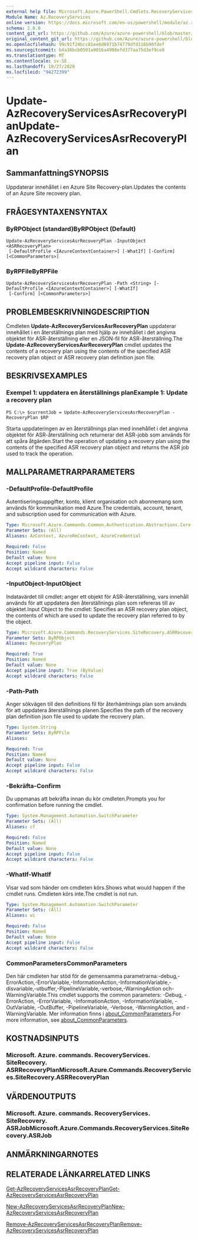 ```yaml
---
external help file: Microsoft.Azure.PowerShell.Cmdlets.RecoveryServices.SiteRecovery.dll-Help.xml
Module Name: Az.RecoveryServices
online version: https://docs.microsoft.com/en-us/powershell/module/az.recoveryservices/update-azrecoveryservicesasrrecoveryplan
schema: 2.0.0
content_git_url: https://github.com/Azure/azure-powershell/blob/master/src/RecoveryServices/RecoveryServices/help/Update-AzRecoveryServicesAsrRecoveryPlan.md
original_content_git_url: https://github.com/Azure/azure-powershell/blob/master/src/RecoveryServices/RecoveryServices/help/Update-AzRecoveryServicesAsrRecoveryPlan.md
ms.openlocfilehash: 99c91f24bcc81ee6d6971b74779dfd116b90fdef
ms.sourcegitcommit: b4a38bcb0501a9016a4998efd377aa75d3ef9ce8
ms.translationtype: MT
ms.contentlocale: sv-SE
ms.lasthandoff: 10/27/2020
ms.locfileid: "94272399"
---
```

# <span data-ttu-id="7db43-101">Update-AzRecoveryServicesAsrRecoveryPlan</span><span class="sxs-lookup"><span data-stu-id="7db43-101">Update-AzRecoveryServicesAsrRecoveryPlan</span></span>

## <span data-ttu-id="7db43-102">Sammanfattning</span><span class="sxs-lookup"><span data-stu-id="7db43-102">SYNOPSIS</span></span>
<span data-ttu-id="7db43-103">Uppdaterar innehållet i en Azure Site Recovery-plan.</span><span class="sxs-lookup"><span data-stu-id="7db43-103">Updates the contents of an Azure Site recovery plan.</span></span>

## <span data-ttu-id="7db43-104">FRÅGESYNTAXEN</span><span class="sxs-lookup"><span data-stu-id="7db43-104">SYNTAX</span></span>

### <span data-ttu-id="7db43-105">ByRPObject (standard)</span><span class="sxs-lookup"><span data-stu-id="7db43-105">ByRPObject (Default)</span></span>
```
Update-AzRecoveryServicesAsrRecoveryPlan -InputObject <ASRRecoveryPlan>
 [-DefaultProfile <IAzureContextContainer>] [-WhatIf] [-Confirm] [<CommonParameters>]
```

### <span data-ttu-id="7db43-106">ByRPFile</span><span class="sxs-lookup"><span data-stu-id="7db43-106">ByRPFile</span></span>
```
Update-AzRecoveryServicesAsrRecoveryPlan -Path <String> [-DefaultProfile <IAzureContextContainer>] [-WhatIf]
 [-Confirm] [<CommonParameters>]
```

## <span data-ttu-id="7db43-107">PROBLEMBESKRIVNING</span><span class="sxs-lookup"><span data-stu-id="7db43-107">DESCRIPTION</span></span>
<span data-ttu-id="7db43-108">Cmdleten **Update-AzRecoveryServicesAsrRecoveryPlan** uppdaterar innehållet i en återställnings plan med hjälp av innehållet i det angivna objektet för ASR-återställning eller en JSON-fil för ASR-återställning.</span><span class="sxs-lookup"><span data-stu-id="7db43-108">The **Update-AzRecoveryServicesAsrRecoveryPlan** cmdlet updates the contents of a recovery plan using the contents of the specified ASR recovery plan object or ASR recovery plan definition json file.</span></span>

## <span data-ttu-id="7db43-109">BESKRIVS</span><span class="sxs-lookup"><span data-stu-id="7db43-109">EXAMPLES</span></span>

### <span data-ttu-id="7db43-110">Exempel 1: uppdatera en återställnings plan</span><span class="sxs-lookup"><span data-stu-id="7db43-110">Example 1: Update a recovery plan</span></span>
```
PS C:\> $currentJob = Update-AzRecoveryServicesAsrRecoveryPlan -RecoveryPlan $RP
```

<span data-ttu-id="7db43-111">Starta uppdateringen av en återställnings plan med innehållet i det angivna objektet för ASR-återställning och returnerar det ASR-jobb som används för att spåra åtgärden.</span><span class="sxs-lookup"><span data-stu-id="7db43-111">Start the operation of updating a recovery plan using the contents of the specified ASR recovery plan object and returns the ASR job used to track the operation.</span></span>

## <span data-ttu-id="7db43-112">MALLPARAMETRAR</span><span class="sxs-lookup"><span data-stu-id="7db43-112">PARAMETERS</span></span>

### <span data-ttu-id="7db43-113">-DefaultProfile</span><span class="sxs-lookup"><span data-stu-id="7db43-113">-DefaultProfile</span></span>
<span data-ttu-id="7db43-114">Autentiseringsuppgifter, konto, klient organisation och abonnemang som används för kommunikation med Azure.</span><span class="sxs-lookup"><span data-stu-id="7db43-114">The credentials, account, tenant, and subscription used for communication with Azure.</span></span>


```yaml
Type: Microsoft.Azure.Commands.Common.Authentication.Abstractions.Core.IAzureContextContainer
Parameter Sets: (All)
Aliases: AzContext, AzureRmContext, AzureCredential

Required: False
Position: Named
Default value: None
Accept pipeline input: False
Accept wildcard characters: False
```

### <span data-ttu-id="7db43-115">-InputObject</span><span class="sxs-lookup"><span data-stu-id="7db43-115">-InputObject</span></span>
<span data-ttu-id="7db43-116">Indatavärdet till cmdlet: anger ett objekt för ASR-återställning, vars innehåll används för att uppdatera den återställnings plan som refereras till av objektet.</span><span class="sxs-lookup"><span data-stu-id="7db43-116">Input Object to the cmdlet: Specifies an ASR recovery plan object, the contents of which are used to update the recovery plan referred to by the object.</span></span>

```yaml
Type: Microsoft.Azure.Commands.RecoveryServices.SiteRecovery.ASRRecoveryPlan
Parameter Sets: ByRPObject
Aliases: RecoveryPlan

Required: True
Position: Named
Default value: None
Accept pipeline input: True (ByValue)
Accept wildcard characters: False
```

### <span data-ttu-id="7db43-117">-Path</span><span class="sxs-lookup"><span data-stu-id="7db43-117">-Path</span></span>
<span data-ttu-id="7db43-118">Anger sökvägen till den definitions fil för återhämtnings plan som används för att uppdatera återställnings planen.</span><span class="sxs-lookup"><span data-stu-id="7db43-118">Specifies the path of the recovery plan definition json file used to update the recovery plan.</span></span>

```yaml
Type: System.String
Parameter Sets: ByRPFile
Aliases:

Required: True
Position: Named
Default value: None
Accept pipeline input: False
Accept wildcard characters: False
```

### <span data-ttu-id="7db43-119">-Bekräfta</span><span class="sxs-lookup"><span data-stu-id="7db43-119">-Confirm</span></span>
<span data-ttu-id="7db43-120">Du uppmanas att bekräfta innan du kör cmdleten.</span><span class="sxs-lookup"><span data-stu-id="7db43-120">Prompts you for confirmation before running the cmdlet.</span></span>

```yaml
Type: System.Management.Automation.SwitchParameter
Parameter Sets: (All)
Aliases: cf

Required: False
Position: Named
Default value: None
Accept pipeline input: False
Accept wildcard characters: False
```

### <span data-ttu-id="7db43-121">-WhatIf</span><span class="sxs-lookup"><span data-stu-id="7db43-121">-WhatIf</span></span>
<span data-ttu-id="7db43-122">Visar vad som händer om cmdleten körs.</span><span class="sxs-lookup"><span data-stu-id="7db43-122">Shows what would happen if the cmdlet runs.</span></span> <span data-ttu-id="7db43-123">Cmdleten körs inte.</span><span class="sxs-lookup"><span data-stu-id="7db43-123">The cmdlet is not run.</span></span>

```yaml
Type: System.Management.Automation.SwitchParameter
Parameter Sets: (All)
Aliases: wi

Required: False
Position: Named
Default value: None
Accept pipeline input: False
Accept wildcard characters: False
```

### <span data-ttu-id="7db43-124">CommonParameters</span><span class="sxs-lookup"><span data-stu-id="7db43-124">CommonParameters</span></span>
<span data-ttu-id="7db43-125">Den här cmdleten har stöd för de gemensamma parametrarna:-debug,-ErrorAction,-ErrorVariable,-InformationAction,-InformationVariable,-disvariable,-utbuffer,-PipelineVariable,-verbose,-WarningAction och-WarningVariable.</span><span class="sxs-lookup"><span data-stu-id="7db43-125">This cmdlet supports the common parameters: -Debug, -ErrorAction, -ErrorVariable, -InformationAction, -InformationVariable, -OutVariable, -OutBuffer, -PipelineVariable, -Verbose, -WarningAction, and -WarningVariable.</span></span> <span data-ttu-id="7db43-126">Mer information finns i [about_CommonParameters](http://go.microsoft.com/fwlink/?LinkID=113216).</span><span class="sxs-lookup"><span data-stu-id="7db43-126">For more information, see [about_CommonParameters](http://go.microsoft.com/fwlink/?LinkID=113216).</span></span>

## <span data-ttu-id="7db43-127">KOSTNADS</span><span class="sxs-lookup"><span data-stu-id="7db43-127">INPUTS</span></span>

### <span data-ttu-id="7db43-128">Microsoft. Azure. commands. RecoveryServices. SiteRecovery. ASRRecoveryPlan</span><span class="sxs-lookup"><span data-stu-id="7db43-128">Microsoft.Azure.Commands.RecoveryServices.SiteRecovery.ASRRecoveryPlan</span></span>

## <span data-ttu-id="7db43-129">VÄRDEN</span><span class="sxs-lookup"><span data-stu-id="7db43-129">OUTPUTS</span></span>

### <span data-ttu-id="7db43-130">Microsoft. Azure. commands. RecoveryServices. SiteRecovery. ASRJob</span><span class="sxs-lookup"><span data-stu-id="7db43-130">Microsoft.Azure.Commands.RecoveryServices.SiteRecovery.ASRJob</span></span>

## <span data-ttu-id="7db43-131">ANMÄRKNINGAR</span><span class="sxs-lookup"><span data-stu-id="7db43-131">NOTES</span></span>

## <span data-ttu-id="7db43-132">RELATERADE LÄNKAR</span><span class="sxs-lookup"><span data-stu-id="7db43-132">RELATED LINKS</span></span>

[<span data-ttu-id="7db43-133">Get-AzRecoveryServicesAsrRecoveryPlan</span><span class="sxs-lookup"><span data-stu-id="7db43-133">Get-AzRecoveryServicesAsrRecoveryPlan</span></span>](./Get-AzRecoveryServicesAsrRecoveryPlan.md)

[<span data-ttu-id="7db43-134">New-AzRecoveryServicesAsrRecoveryPlan</span><span class="sxs-lookup"><span data-stu-id="7db43-134">New-AzRecoveryServicesAsrRecoveryPlan</span></span>](./New-AzRecoveryServicesAsrRecoveryPlan.md)

[<span data-ttu-id="7db43-135">Remove-AzRecoveryServicesAsrRecoveryPlan</span><span class="sxs-lookup"><span data-stu-id="7db43-135">Remove-AzRecoveryServicesAsrRecoveryPlan</span></span>](./Remove-AzRecoveryServicesAsrRecoveryPlan.md)
